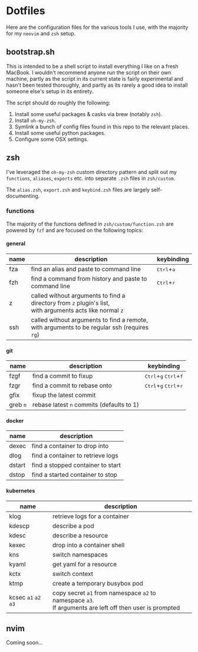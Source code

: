 # Dotfiles

Here are the configuration files for the various tools I use, with the majority
for my `neovim` and `zsh` setup.

## bootstrap.sh

This is intended to be a shell script to install everything I like on a fresh
MacBook. I wouldn't recommend anyone run the script on their own machine,
partly as the script in its current state is fairly experimental and hasn't
been tested thoroughly, and partly as its rarely a good idea to install someone
else's setup in its entirety.

The script should do roughly the following:

1. Install some useful packages & casks via brew (notably `zsh`).
2. Install `oh-my-zsh`.
3. Symlink a bunch of config files found in this repo to the relevant places.
4. Install some useful python packages.
5. Configure some OSX settings.

## zsh

I've leveraged the `oh-my-zsh` custom directory pattern and split out my
`functions`, `aliases`, `exports` etc. into separate `.zsh` files in
`zsh/custom`.

The `alias.zsh`, `export.zsh` and `keybind.zsh` files are largely
self-documenting.

### functions

The majority of the functions defined in `zsh/custom/function.zsh` are powered
by `fzf` and are focused on the following topics:

#### general

|name|description|keybinding|
|---|---|---|
|fza|find an alias and paste to command line|<kbd>Ctrl</kbd>+<kbd>a</kbd>|
|fzh|find a command from history and paste to command line|<kbd>Ctrl</kbd>+<kbd>r</kbd>|
|z|called without arguments to find a directory from `z` plugin's list, <br/>with arguments acts like normal `z`|
|ssh|called without arguments to find a remote, <br/> with arguments to be regular ssh (requires `rg`)|

#### git

|name|description|keybinding|
|---|---|---|
|fzgf|find a commit to fixup|<kbd>Ctrl</kbd>+<kbd>g</kbd> <kbd>Ctrl</kbd>+<kbd>f</kbd>|
|fzgr|find a commit to rebase onto|<kbd>Ctrl</kbd>+<kbd>g</kbd> <kbd>Ctrl</kbd>+<kbd>r</kbd>|
|gfix|fixup the latest commit|
|greb `n`|rebase latest `n` commits (defaults to 1)|

#### docker

|name|description|
|---|---|
|dexec|find a container to drop into|
|dlog|find a container to retrieve logs|
|dstart|find a stopped container to start|
|dstop|find a started container to stop|

#### kubernetes

|name|description|
|---|---|
|klog|retrieve logs for a container|
|kdescp|describe a pod|
|kdesc|describe a resource|
|kexec|drop into a container shell|
|kns|switch namespaces|
|kyaml|get yaml for a resource|
|kctx|switch context|
|ktmp|create a temporary busybox pod|
|kcsec `a1` `a2` `a3`|copy secret `a1` from namespace `a2` to namespace `a3`. <br/>If arguments are left off then user is prompted|

## nvim

Coming soon...
